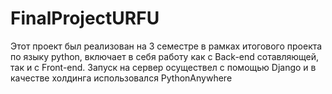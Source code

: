 # FinalProjectURFU
Этот проект был реализован на 3 семестре в рамках итогового проекта по языку python, включает в себя работу как с Back-end сотавляющей, так и с Front-end.
Запуск на сервер осуществел с помощью Django и в качестве холдинга использовался PythonAnywhere
